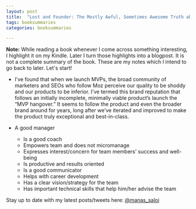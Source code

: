 ```yaml
---
layout: post
title:  "Lost and Founder: The Mostly Awful, Sometimes Awesome Truth about Building a Tech Startup - Rand Fishkin"
tags: booksummaries
categories: booksummaries

---
```

**Note:** While reading a book whenever I come across something interesting, I highlight it on my Kindle. Later I turn those highlights into a blogpost. It is not a complete summary of the book. These are my notes which I intend to go back to later. Let's start!

+ I’ve found that when we launch MVPs, the broad community of marketers and SEOs who follow Moz perceive our quality to be shoddy and our products to be inferior. I’ve termed this brand reputation that follows an initially incomplete, minimally viable product’s launch the “MVP hangover.” It seems to follow the product and even the broader brand around for years, long after we’ve iterated and improved to make the product truly exceptional and best-in-class.

+ A good manager
  + Is a good coach
  + Empowers team and does not micromanage
  + Expresses interest/concern for team members’ success and well-being
  + Is productive and results oriented
  + Is a good communicator
  + Helps with career development
  + Has a clear vision/strategy for the team
  + Has important technical skills that help him/her advise the team

Stay up to date with my latest posts/tweets here: [@manas_saloi](http://twitter.com/manas_saloi)
